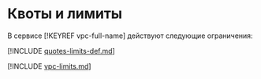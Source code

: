 # Квоты и лимиты

В сервисе [!KEYREF vpc-full-name] действуют следующие ограничения:

[!INCLUDE [quotes-limits-def.md](../../_includes/quotes-limits-def.md)]

[!INCLUDE [vpc-limits.md](../../_includes/vpc-limits.md)]